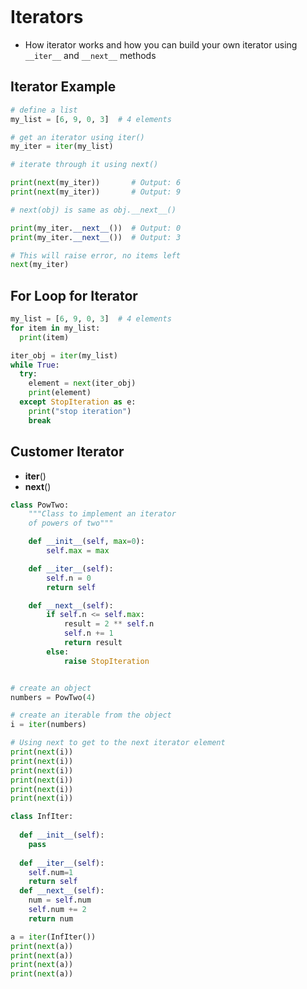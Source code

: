 
```python

```
# Iterators 

- How iterator works and how you can build your own iterator using ```__iter__``` and ```__next__``` methods

## Iterator Example
```python
# define a list
my_list = [6, 9, 0, 3]  # 4 elements

# get an iterator using iter()
my_iter = iter(my_list)

# iterate through it using next()

print(next(my_iter))       # Output: 6
print(next(my_iter))       # Output: 9

# next(obj) is same as obj.__next__()

print(my_iter.__next__())  # Output: 0
print(my_iter.__next__())  # Output: 3

# This will raise error, no items left
next(my_iter)
```
## For Loop for Iterator
```python
my_list = [6, 9, 0, 3]  # 4 elements
for item in my_list:
  print(item)

iter_obj = iter(my_list)
while True:
  try:
    element = next(iter_obj)
    print(element)
  except StopIteration as e:
    print("stop iteration")
    break
```
## Customer Iterator

- __iter__()
- __next__()
```python
class PowTwo:
    """Class to implement an iterator
    of powers of two"""

    def __init__(self, max=0):
        self.max = max

    def __iter__(self):
        self.n = 0
        return self

    def __next__(self):
        if self.n <= self.max:
            result = 2 ** self.n
            self.n += 1
            return result
        else:
            raise StopIteration


# create an object
numbers = PowTwo(4)

# create an iterable from the object
i = iter(numbers)

# Using next to get to the next iterator element
print(next(i))
print(next(i))
print(next(i))
print(next(i))
print(next(i))
print(next(i))
```

```python
class InfIter:
  
  def __init__(self):
    pass
  
  def __iter__(self):
    self.num=1
    return self
  def __next__(self):
    num = self.num
    self.num += 2
    return num

a = iter(InfIter())
print(next(a))
print(next(a))
print(next(a))
print(next(a))
```
